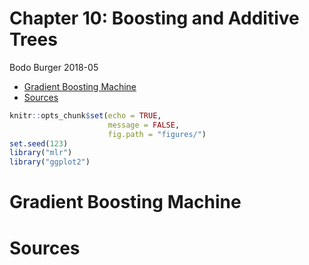 Chapter 10: Boosting and Additive Trees
================
Bodo Burger
2018-05

-   [Gradient Boosting Machine](#gradient-boosting-machine)
-   [Sources](#sources)

``` r
knitr::opts_chunk$set(echo = TRUE,
                      message = FALSE,
                      fig.path = "figures/")
set.seed(123)
library("mlr")
library("ggplot2")
```

Gradient Boosting Machine
=========================

Sources
=======
